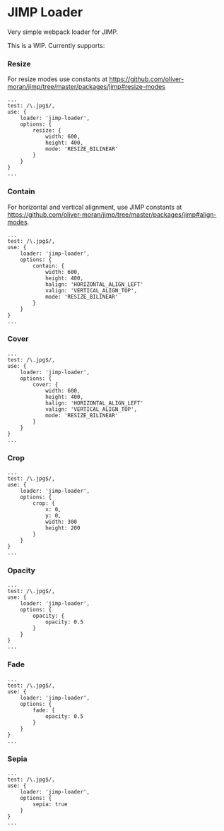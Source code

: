 # JIMP Loader
Very simple webpack loader for JIMP.

This is a WIP. Currently supports:

### Resize
For resize modes use constants at https://github.com/oliver-moran/jimp/tree/master/packages/jimp#resize-modes

    ...
    test: /\.jpg$/,
    use: {
        loader: 'jimp-loader',
        options: {
            resize: {
                width: 600,
                height: 400,
                mode: 'RESIZE_BILINEAR'
            }
        }
    }
    ...

### Contain
For horizontal and vertical alignment, use JIMP constants at https://github.com/oliver-moran/jimp/tree/master/packages/jimp#align-modes.

    ...
    test: /\.jpg$/,
    use: {
        loader: 'jimp-loader',
        options: {
            contain: {
                width: 600,
                height: 400,
                halign: 'HORIZONTAL_ALIGN_LEFT'
                valign: 'VERTICAL_ALIGN_TOP',
                mode: 'RESIZE_BILINEAR'
            }
        }
    }
    ...

### Cover

    ...
    test: /\.jpg$/,
    use: {
        loader: 'jimp-loader',
        options: {
            cover: {
                width: 600,
                height: 400,
                halign: 'HORIZONTAL_ALIGN_LEFT'
                valign: 'VERTICAL_ALIGN_TOP',
                mode: 'RESIZE_BILINEAR'
            }
        }
    }
    ...

### Crop

    ...
    test: /\.jpg$/,
    use: {
        loader: 'jimp-loader',
        options: {
            crop: {
                x: 0,
                y: 0,
                width: 300
                height: 200
            }
        }
    }
    ...
### Opacity

    ...
    test: /\.jpg$/,
    use: {
        loader: 'jimp-loader',
        options: {
            opacity: {
                opacity: 0.5
            }
        }
    }
    ...

### Fade

    ...
    test: /\.jpg$/,
    use: {
        loader: 'jimp-loader',
        options: {
            fade: {
                opacity: 0.5
            }
        }
    }
    ...

### Sepia

    ...
    test: /\.jpg$/,
    use: {
        loader: 'jimp-loader',
        options: {
            sepia: true
        }
    }
    ...
